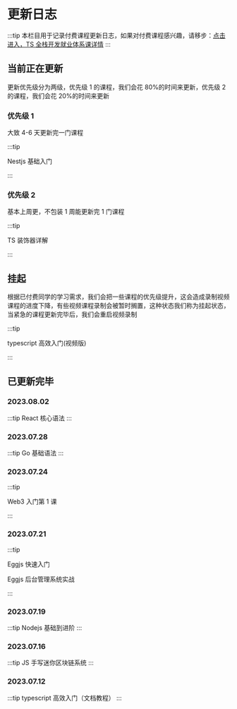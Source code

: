 # 更新日志

:::tip
本栏目用于记录付费课程更新日志，如果对付费课程感兴趣，请移步：[点击进入，TS 全栈开发就业体系课详情](/course/system/ts/)
:::

## 当前正在更新

更新优先级分为两级，优先级 1 的课程，我们会花 80%的时间来更新，优先级 2 的课程，我们会花 20%的时间来更新

### 优先级 1

大致 4-6 天更新完一门课程

:::tip

Nestjs 基础入门

:::

### 优先级 2

基本上周更，不包装 1 周能更新完 1 门课程

:::tip

TS 装饰器详解

:::

## 挂起

根据已付费同学的学习需求，我们会把一些课程的优先级提升，这会造成录制视频课程的进度下降，有些视频课程录制会被暂时搁置，这种状态我们称为挂起状态，当紧急的课程更新完毕后，我们会重启视频录制

:::tip

typescript 高效入门(视频版)

:::

## 已更新完毕

### 2023.08.02

:::tip
React 核心语法
:::

### 2023.07.28

:::tip
Go 基础语法
:::

### 2023.07.24

:::tip

Web3 入门第 1 课

:::

### 2023.07.21

:::tip

Eggjs 快速入门

Eggjs 后台管理系统实战

:::

### 2023.07.19

:::tip
Nodejs 基础到进阶
:::

### 2023.07.16

:::tip
JS 手写迷你区块链系统
:::

### 2023.07.12

:::tip
typescript 高效入门（文档教程）
:::
